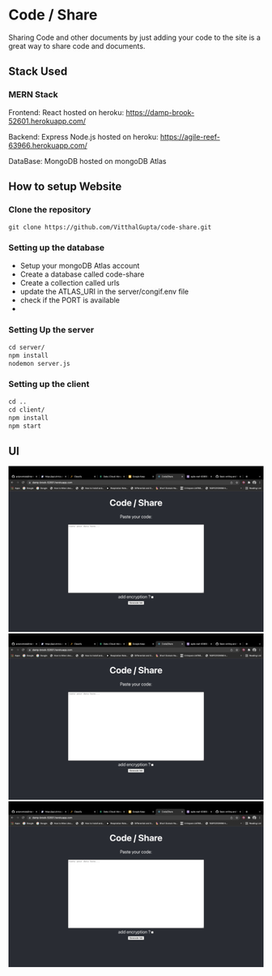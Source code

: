# Code / Share

Sharing Code and other documents by just adding your code to the site is a great way to share code and documents.

## Stack Used
### MERN Stack

Frontend: React 
    hosted on heroku: https://damp-brook-52601.herokuapp.com/

Backend: Express Node.js
    hosted on heroku: https://agile-reef-63966.herokuapp.com/

DataBase: MongoDB
    hosted on mongoDB Atlas

## How to setup Website

### Clone the repository
```
git clone https://github.com/VitthalGupta/code-share.git
```
### Setting up the database

- Setup your mongoDB Atlas account
- Create a database called code-share
- Create a collection called urls
- update the ATLAS_URI in the server/congif.env file
- check if the PORT is available
- 
### Setting Up the server

```
cd server/
npm install
nodemon server.js
```
### Setting up the client
```
cd ..
cd client/
npm install
npm start
```
## UI
![main.js](https://github.com/VitthalGupta/code-share/blob/main/assets/Screenshot%202022-02-18%20at%206.58.50%20AM.png)
![main.js with data](https://github.com/VitthalGupta/code-share/blob/main/assets/Screenshot%202022-02-18%20at%206.58.50%20AM.png)
![show.js](https://github.com/VitthalGupta/code-share/blob/main/assets/Screenshot%202022-02-18%20at%206.58.50%20AM.png)